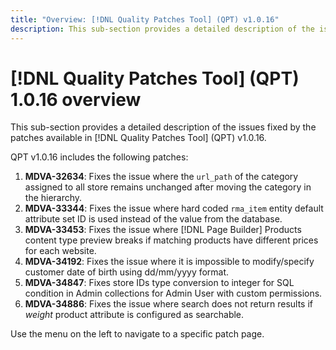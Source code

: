 ```yaml
---
title: "Overview: [!DNL Quality Patches Tool] (QPT) v1.0.16"
description: This sub-section provides a detailed description of the issues fixed by the patches available in [!DNL Quality Patches Tool] (QPT) v1.0.16.
---
```

# [!DNL Quality Patches Tool] (QPT) 1.0.16 overview

This sub-section provides a detailed description of the issues fixed by the patches available in [!DNL Quality Patches Tool] (QPT) v1.0.16.

QPT v1.0.16 includes the following patches:

1. **MDVA-32634**: Fixes the issue where the `url_path` of the category assigned to all store remains unchanged after moving the category in the hierarchy.
1. **MDVA-33344**: Fixes the issue where hard coded `rma_item` entity default attribute set ID is used instead of the value from the database.
1. **MDVA-33453**: Fixes the issue where [!DNL Page Builder] Products content type preview breaks if matching products have different prices for each website.
1. **MDVA-34192**: Fixes the issue where it is impossible to modify/specify customer date of birth using dd/mm/yyyy format.
1. **MDVA-34847**: Fixes store IDs type conversion to integer for SQL condition in Admin collections for Admin User with custom permissions.
1. **MDVA-34886**: Fixes the issue where search does not return results if *weight* product attribute is configured as searchable.

Use the menu on the left to navigate to a specific patch page.

